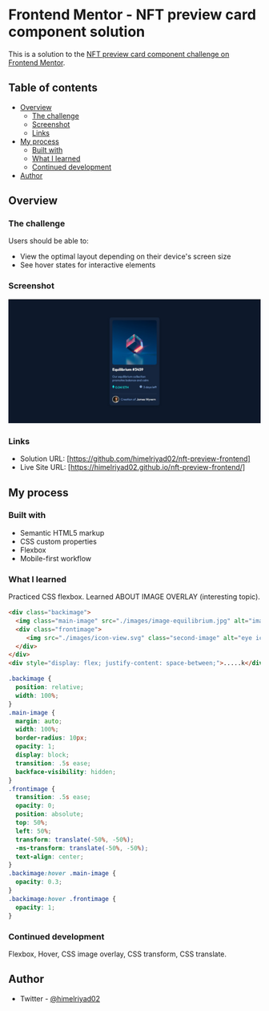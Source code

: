 # Frontend Mentor - NFT preview card component solution

This is a solution to the [NFT preview card component challenge on Frontend Mentor](https://www.frontendmentor.io/challenges/nft-preview-card-component-SbdUL_w0U). 

## Table of contents

- [Overview](#overview)
  - [The challenge](#the-challenge)
  - [Screenshot](#screenshot)
  - [Links](#links)
- [My process](#my-process)
  - [Built with](#built-with)
  - [What I learned](#what-i-learned)
  - [Continued development](#continued-development)
- [Author](#author)

## Overview

### The challenge

Users should be able to:

- View the optimal layout depending on their device's screen size
- See hover states for interactive elements

### Screenshot

![Preview of my solve for the NFT preview card component coding challenge](./images/screenshot.jpg)

### Links

- Solution URL: [https://github.com/himelriyad02/nft-preview-frontend]
- Live Site URL: [https://himelriyad02.github.io/nft-preview-frontend/]

## My process

### Built with

- Semantic HTML5 markup
- CSS custom properties
- Flexbox
- Mobile-first workflow

### What I learned

Practiced CSS flexbox. 
Learned ABOUT IMAGE OVERLAY (interesting topic).  

```html
<div class="backimage">
  <img class="main-image" src="./images/image-equilibrium.jpg" alt="image of a box">
  <div class="frontimage">
     <img src="./images/icon-view.svg" class="second-image" alt="eye icon">
  </div>
</div>
<div style="display: flex; justify-content: space-between;">.....k</div>
```

```CSS
.backimage {
  position: relative;
  width: 100%;
}
.main-image {
  margin: auto;
  width: 100%;
  border-radius: 10px;
  opacity: 1;
  display: block;
  transition: .5s ease;
  backface-visibility: hidden;
}
.frontimage {
  transition: .5s ease;
  opacity: 0;
  position: absolute;
  top: 50%;
  left: 50%;
  transform: translate(-50%, -50%);
  -ms-transform: translate(-50%, -50%);
  text-align: center;
}
.backimage:hover .main-image {
  opacity: 0.3;
}
.backimage:hover .frontimage {
  opacity: 1;
}
```

### Continued development

Flexbox, Hover, CSS image overlay, CSS transform, CSS translate.

## Author

- Twitter - [@himelriyad02](https://www.twitter.com/himelriyad02)
